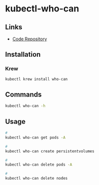 # kubectl-who-can

## Links

- [Code Repository](https://github.com/aquasecurity/kubectl-who-can)

## Installation

### Krew

```sh
kubectl krew install who-can
```

## Commands

```sh
kubectl who-can -h
```

## Usage

```sh
#
kubectl who-can get pods -A

#
kubectl who-can create persistentvolumes

#
kubectl who-can delete pods -A

#
kubectl who-can delete nodes
```

